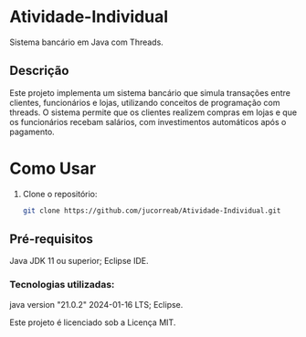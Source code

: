 # Atividade-Individual
Sistema bancário em Java com Threads.

## Descrição
Este projeto implementa um sistema bancário que simula transações entre clientes, funcionários e lojas, utilizando conceitos de programação com threads. O sistema permite que os clientes realizem compras em lojas e que os funcionários recebam salários, com investimentos automáticos após o pagamento.

# Como Usar
1. Clone o repositório:
   ```bash
   git clone https://github.com/jucorreab/Atividade-Individual.git

## Pré-requisitos
Java JDK 11 ou superior;
Eclipse IDE.

### Tecnologias utilizadas:
java version "21.0.2" 2024-01-16 LTS;
Eclipse.

Este projeto é licenciado sob a Licença MIT.




